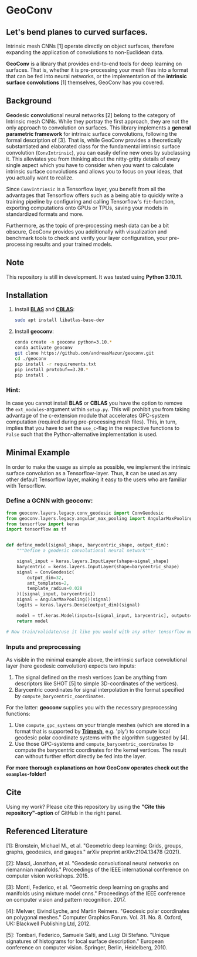 # GeoConv

## Let's bend planes to curved surfaces.

Intrinsic mesh CNNs [1] operate directly on object surfaces, therefore expanding the application of convolutions to
non-Euclidean data.

**GeoConv** is a library that provides end-to-end tools for deep learning on surfaces.
That is, whether it is pre-processing your mesh files into a format that can be fed into neural networks, or the
implementation of the **intrinsic surface convolutions** [1] themselves, GeoConv has you covered.

## Background

**Geo**desic **conv**olutional neural networks [2] belong to the category of Intrinsic mesh CNNs. While they portray the
first approach, they are not the only approach to convolution on  surfaces. This library implements a **general
parametric framework** for intrinsic surface convolutions, following the formal description of [3].
That is, while GeoConv provides a theoretically substantiated and elaborated class for the
fundamental intrinsic surface convolution (`ConvIntrinsic`), you can easily define new ones by subclassing it. This
alleviates you from thinking about the nitty-gritty details of every single aspect which you have to consider when you
want to calculate intrinsic surface convolutions and allows you to focus on your ideas, that you actually want to
realize.

Since `ConvIntrinsic` is a Tensorflow layer, you benefit from all the advantages that Tensorflow offers such as a being
able to quickly write a training pipeline by configuring and calling Tensorflow's `fit`-function, exporting computations
onto GPUs or TPUs, saving your models in standardized formats and more.

Furthermore, as the topic of pre-processing mesh data can be a bit obscure, GeoConv provides you additionally with
visualization and benchmark tools to check and verify your layer configuration, your pre-processing results and your
trained models.

## Note

This repository is still in development. It was tested using **Python 3.10.11**.

## Installation
1. Install **[BLAS](https://netlib.org/blas/#_reference_blas_version_3_10_0)** and **[CBLAS](https://netlib.org/blas/#_cblas)**:
     ```bash
     sudo apt install libatlas-base-dev
     ```
2. Install **geoconv**:
     ```bash
     conda create -n geoconv python=3.10.*
     conda activate geoconv
     git clone https://github.com/andreasMazur/geoconv.git
     cd ./geoconv
     pip install -r requirements.txt
     pip install protobuf==3.20.*
     pip install .
     ```

### Hint:

In case you cannot install **BLAS** or **CBLAS** you have the option to remove the ``ext_modules``-argument within
``setup.py``. This will prohibit you from taking advantage of the c-extension module that accelerates GPC-system
computation (required during pre-processing mesh files). This, in turn, implies that you have to set the ``use_c``-flag
in the respective functions to ``False`` such that the Python-alternative implementation is used.

## Minimal Example

In order to make the usage as simple as possible, we implement the intrinsic surface convolution as a Tensorflow-layer.
Thus, it can be used as any other default Tensorflow layer, making it easy to the users who are familiar 
with Tensorflow.

### Define a GCNN with geoconv:

```python
from geoconv.layers.legacy.conv_geodesic import ConvGeodesic
from geoconv.layers.legacy.angular_max_pooling import AngularMaxPooling
from tensorflow import keras
import tensorflow as tf


def define_model(signal_shape, barycentric_shape, output_dim):
    """Define a geodesic convolutional neural network"""

    signal_input = keras.layers.InputLayer(shape=signal_shape)
    barycentric = keras.layers.InputLayer(shape=barycentric_shape)
    signal = ConvGeodesic(
        output_dim=32,
        amt_templates=2,
        template_radius=0.028
    )([signal_input, barycentric])
    signal = AngularMaxPooling()(signal)
    logits = keras.layers.Dense(output_dim)(signal)

    model = tf.keras.Model(inputs=[signal_input, barycentric], outputs=[logits])
    return model

# Now train/validate/use it like you would with any other tensorflow model..
```

### Inputs and preprocessing

As visible in the minimal example above, the intrinsic surface convolutional layer (here geodesic convolution) expects
two inputs:
1. The signal defined on the mesh vertices (can be anything from descriptors like SHOT [5] to simple 3D-coordinates of
the vertices).
2. Barycentric coordinates for signal interpolation in the format specified by
``compute_barycentric_coordinates``.

For the latter: **geoconv** supplies you with the necessary preprocessing functions:
1. Use ``compute_gpc_systems`` on your triangle meshes (which are stored in a format that is
supported by **[Trimesh](https://trimsh.org/index.html)**, e.g. 'ply') to compute local geodesic polar coordinate
systems with the algorithm suggested by [4].
2. Use those GPC-systems and ``compute_barycentric_coordinates`` to compute the barycentric coordinates for the kernel 
vertices. The result can without further effort directly be fed into the layer.

**For more thorough explanations on how GeoConv operates check out the `examples`-folder!**

## Cite

Using my work? Please cite this repository by using the **"Cite this repository"-option** of GitHub
in the right panel.

## Referenced Literature

[1]: Bronstein, Michael M., et al. "Geometric deep learning: Grids, groups, graphs, geodesics, and gauges." 
     arXiv preprint arXiv:2104.13478 (2021).

[2]: Masci, Jonathan, et al. "Geodesic convolutional neural networks on riemannian manifolds." Proceedings of the IEEE
     international conference on computer vision workshops. 2015.

[3]: Monti, Federico, et al. "Geometric deep learning on graphs and manifolds using mixture model cnns." Proceedings
     of the IEEE conference on computer vision and pattern recognition. 2017.

[4]: Melvær, Eivind Lyche, and Martin Reimers. "Geodesic polar coordinates on polygonal meshes." Computer Graphics 
     Forum. Vol. 31. No. 8. Oxford, UK: Blackwell Publishing Ltd, 2012.

[5]: Tombari, Federico, Samuele Salti, and Luigi Di Stefano. "Unique signatures of histograms for local surface
     description." European conference on computer vision. Springer, Berlin, Heidelberg, 2010.
